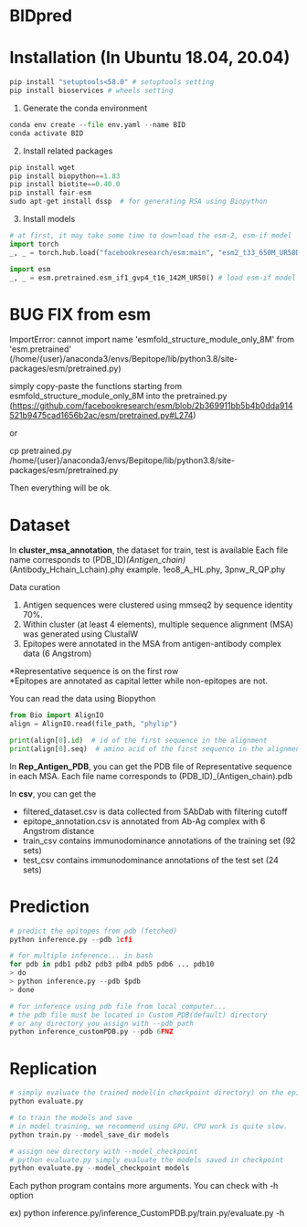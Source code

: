 # BIDpred

# Installation (In Ubuntu 18.04, 20.04)

```python
pip install "setuptools<58.0" # setuptools setting   
pip install bioservices # wheels setting
```

1. Generate the conda environment
```python
conda env create --file env.yaml --name BID
conda activate BID 
```
 
2. Install related packages  
```python
pip install wget
pip install biopython==1.83
pip install biotite==0.40.0
pip install fair-esm  
sudo apt-get install dssp  # for generating RSA using Biopython
```

3. Install models
```python
# at first, it may take some time to download the esm-2, esm-if model  
import torch
_, _ = torch.hub.load("facebookresearch/esm:main", "esm2_t33_650M_UR50D") # load esm-2 model

import esm
_, _ = esm.pretrained.esm_if1_gvp4_t16_142M_UR50() # load esm-if model
```


# BUG FIX from esm

ImportError: cannot import name 'esmfold_structure_module_only_8M' from 'esm.pretrained' (/home/{user}/anaconda3/envs/Bepitope/lib/python3.8/site-packages/esm/pretrained.py) 

simply copy-paste the functions starting from esmfold_structure_module_only_8M into the pretrained.py
(https://github.com/facebookresearch/esm/blob/2b369911bb5b4b0dda914521b9475cad1656b2ac/esm/pretrained.py#L274)

or

cp pretrained.py /home/{user}/anaconda3/envs/Bepitope/lib/python3.8/site-packages/esm/pretrained.py

Then everything will be ok.

# Dataset
In **cluster_msa_annotation**, the dataset for train, test is available
Each file name corresponds to (PDB_ID)_(Antigen_chain)_(Antibody_Hchain_Lchain).phy
example. 1eo8_A_HL.phy, 3pnw_R_QP.phy

Data curation
1. Antigen sequences were clustered using mmseq2 by sequence identity 70%.
2. Within cluster (at least 4 elements), multiple sequence alignment (MSA) was generated using ClustalW
3. Epitopes were annotated in the MSA from antigen-antibody complex data (6 Angstrom)

*Representative sequence is on the first row </br>
*Epitopes are annotated as capital letter while non-epitopes are not.

You can read the data using Biopython

```python
from Bio import AlignIO
align = AlignIO.read(file_path, "phylip")

print(align[0].id)  # id of the first sequence in the alignment
print(align[0].seq)  # amino acid of the first sequence in the alignment
```
In **Rep_Antigen_PDB**, you can get the PDB file of Representative sequence in each MSA.
Each file name corresponds to (PDB_ID)_(Antigen_chain).pdb

In **csv**, you can get the 
- filtered_dataset.csv is data collected from SAbDab with filtering cutoff
- epitope_annotation.csv is annotated from Ab-Ag complex with 6 Angstrom distance
- train_csv contains immunodominance annotations of the training set (92 sets)
- test_csv contains immunodominance annotations of the test set (24 sets)


# Prediction


```python
# predict the epitopes from pdb (fetched)
python inference.py --pdb 1cfi
```



```python
# for multiple inference... in bash
for pdb in pdb1 pdb2 pdb3 pdb4 pdb5 pdb6 ... pdb10
> do
> python inference.py --pdb $pdb
> done
```


```python
# for inference using pdb file from local computer...
# the pdb file must be located in Custom_PDB(default) directory 
# or any directory you assign with --pdb_path
python inference_customPDB.py --pdb 6FNZ
```

# Replication

```python
# simply evaluate the trained model(in checkpoint directory) on the epitope3d test set (45 PDB)
python evaluate.py
```

```python
# to train the models and save
# in model training, we recommend using GPU. CPU work is quite slow.
python train.py --model_save_dir models
```


```python
# assign new directory with --model_checkpoint
# python evaluate.py simply evaluate the models saved in checkpoint
python evaluate.py --model_checkpoint models
```

Each python program contains more arguments.
You can check with -h option

ex) python inference.py/inference_CustomPDB.py/train.py/evaluate.py -h
